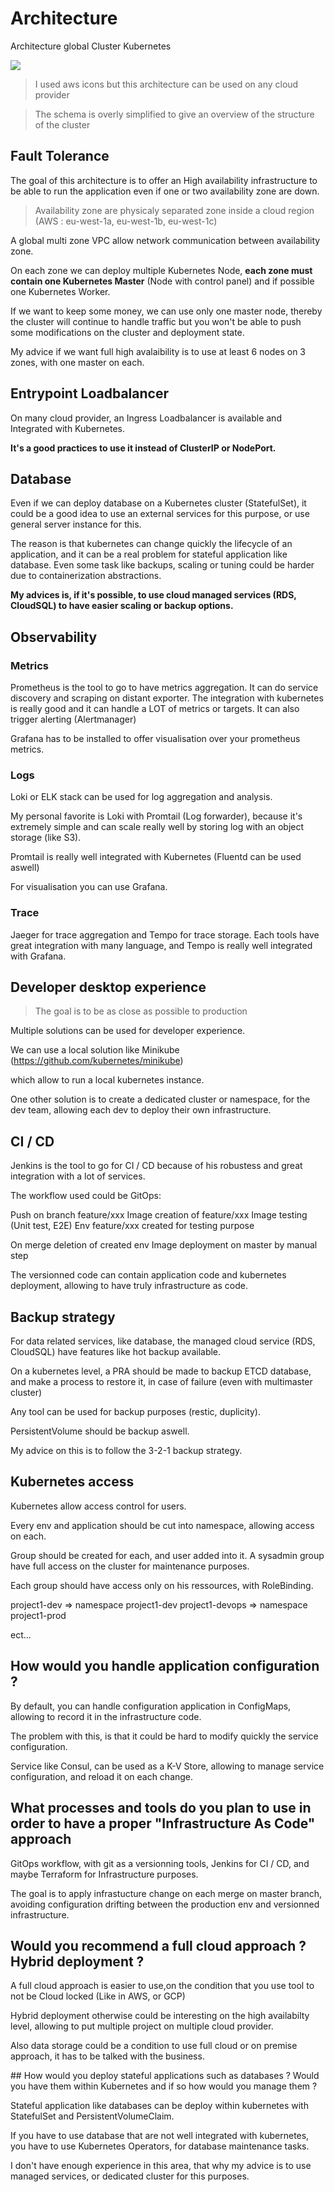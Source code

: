 
# Architecture

Architecture global Cluster Kubernetes

![](archi.png)

> I used aws icons but this architecture can be used on any cloud provider

> The schema is overly simplified to give an overview of the structure of the cluster

## Fault Tolerance

The goal of this architecture is to offer an High availability infrastructure to be able to run the application even if one or two availability zone are down.

> Availability zone are physicaly separated zone inside a cloud region (AWS : eu-west-1a, eu-west-1b, eu-west-1c)

A global multi zone VPC allow network communication between availability zone.

On each zone we can deploy multiple Kubernetes Node,  **each zone must contain one Kubernetes Master** (Node with control panel) and if possible one Kubernetes Worker.

If we want to keep some money, we can use only one master node, thereby the cluster will continue to handle traffic but you won't be able to push some modifications on the cluster and deployment state.

My advice if we want full high avalaibility is to use at least 6 nodes on 3 zones, with one master on each.

## Entrypoint Loadbalancer

On many cloud provider, an Ingress Loadbalancer is available and Integrated with Kubernetes.

**It's a good practices to use it instead of ClusterIP or NodePort.**

## Database

Even if we can deploy database on a Kubernetes cluster (StatefulSet), it could be a good idea to use an external services for this purpose, or use general server instance for this.

The reason is that kubernetes can change quickly the lifecycle of an application, and it can be a real problem for stateful application like database.
Even some task like backups, scaling or tuning could be harder due to containerization abstractions.

**My advices is, if it's possible, to use cloud managed services (RDS, CloudSQL) to have easier scaling or backup options.** 

## Observability

### Metrics
Prometheus is the tool to go to have metrics aggregation.
It can do service discovery and scraping on distant exporter.
The integration with kubernetes is really good and it can handle a LOT of metrics or targets.
It can also trigger alerting (Alertmanager)

Grafana has to be installed to offer visualisation over your prometheus metrics.

### Logs
Loki or ELK stack can be used for log aggregation and analysis.

My personal favorite is Loki with Promtail (Log forwarder), because it's extremely simple and can scale really well by storing log with an object storage (like S3).

Promtail is really well integrated with Kubernetes (Fluentd can be used aswell)

For visualisation you can use Grafana.

### Trace

Jaeger for trace aggregation and Tempo for trace storage.
Each tools have great integration with many language, and Tempo is really well integrated with Grafana.


## Developer desktop experience
> The goal is to be as close as possible to production

Multiple solutions can be used for developer experience.

We can use a local solution like Minikube (https://github.com/kubernetes/minikube)

which allow to run a local kubernetes instance.

One other solution is to create a dedicated cluster or namespace, for the dev team, allowing each dev to deploy their own infrastructure.


## CI / CD

Jenkins is the tool to go for CI / CD because of his robustess and great integration with a lot of services.

The workflow used could be GitOps: 

Push on branch feature/xxx
Image creation of feature/xxx
Image testing (Unit test, E2E)
Env feature/xxx created for testing purpose

On merge deletion of created env
Image deployment on master by manual step

The versionned code can contain application code and kubernetes deployment, allowing to have truly infrastructure as code.

## Backup strategy

For data related services, like database, the managed cloud service (RDS, CloudSQL) have features like hot backup available.

On a kubernetes level, a PRA should be made to backup ETCD database, and make a process to restore it, in case of failure (even with multimaster cluster)

Any tool can be used for backup purposes (restic, duplicity).

PersistentVolume should be backup aswell.

My advice on this is to follow the 3-2-1 backup strategy.

## Kubernetes access

Kubernetes allow access control for users.

Every env and application should be cut into namespace, allowing access on each.

Group should be created for each, and user added into it.
A sysadmin group have full access on the cluster for maintenance purposes.

Each group should have access only on his ressources, with RoleBinding.

project1-dev => namespace project1-dev
project1-devops => namespace project1-prod

ect...


## How would you handle application configuration ?

By default, you can handle configuration application in ConfigMaps, allowing to record it in the infrastructure code.

The problem with this, is that it could be hard to modify quickly the service configuration.

Service like Consul, can be used as a K-V Store, allowing to manage service configuration, and reload it on each change.

## What processes and tools do you plan to use in order to have a proper "Infrastructure As Code" approach

GitOps workflow, with git as a versionning tools, Jenkins for CI / CD, and maybe Terraform for Infrastructure purposes.

The goal is to apply infrastucture change on each merge on master branch, avoiding configuration drifting between the production env and versionned infrastructure.

## Would you recommend a full cloud approach ? Hybrid deployment ?

A full cloud approach is easier to use,on the condition that you use tool to not be Cloud locked (Like in AWS, or GCP)

Hybrid deployment otherwise could be interesting on the high availabilty level, allowing to put multiple project on multiple cloud provider.

Also data storage could be a condition to use full cloud or on premise approach, it has to be talked with the business. 

## How would you deploy stateful applications such as databases ? Would you have them within Kubernetes and if so how would you manage them ?

Stateful application like databases can be deploy within kubernetes with StatefulSet and PersistentVolumeClaim.

If you have to use database that are not well integrated with kubernetes, you have to use Kubernetes Operators, for database maintenance tasks.

I don't have enough experience in this area, that why my advice is to use managed services, or dedicated cluster for this purposes.